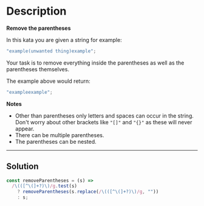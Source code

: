 # Description

**Remove the parentheses**

In this kata you are given a string for example:

```js
"example(unwanted thing)example";

```

Your task is to remove everything inside the parentheses as well as the parentheses themselves.

The example above would return:

```js
"exampleexample";

```

**Notes**

- Other than parentheses only letters and spaces can occur in the string. Don't worry about other brackets like `"[]"` and `"{}"` as these will never appear.
- There can be multiple parentheses.
- The parentheses can be nested.

---

## Solution

```js
const removeParentheses = (s) =>
  /\(([^\(]+?)\)/g.test(s)
    ? removeParentheses(s.replace(/\(([^\(]+?)\)/g, ""))
    : s;
```
